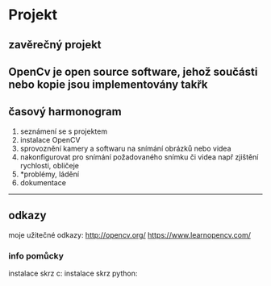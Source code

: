 # Projekt
zavěrečný projekt
---
OpenCv je open source software, jehož součásti nebo kopie jsou implementovány takřk
---
## časový harmonogram
  1. seznámení se s projektem
  2. instalace OpenCV
  3. sprovoznění kamery a softwaru na snímání obrázků nebo videa
  4. nakonfigurovat pro snímání požadovaného snímku či videa např zjištění rychlosti, obličeje
  5. *problémy, ládění
  6. dokumentace
  
---
## odkazy
moje užitečné odkazy: http://opencv.org/
https://www.learnopencv.com/


### info pomůcky
instalace skrz c:
instalace skrz python:
